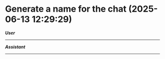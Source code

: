 <!-- Generated by SpecStory -->

# Generate a name for the chat (2025-06-13 12:29:29)

_**User**_



---

_**Assistant**_



---

